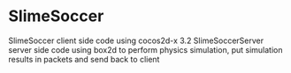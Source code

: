 # SlimeSoccer
SlimeSoccer  client side code using cocos2d-x 3.2
SlimeSoccerServer server side code using box2d to perform physics simulation, put simulation results in packets and send back to client
